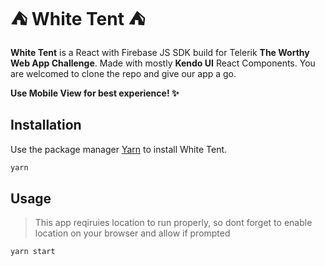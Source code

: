 # :tent: White Tent :tent:

**White Tent** is a React with Firebase JS SDK build for Telerik **The Worthy Web App Challenge**. Made with mostly **Kendo UI** React Components. You are welcomed to clone the repo and give our app a go.

**Use Mobile View for best experience! :sparkles:**

## Installation

Use the package manager [Yarn](https://classic.yarnpkg.com/en/docs/install/#mac-stable) to install White Tent.

```bash
yarn
```

## Usage

> This app reqiruies location to run properly, so dont forget to enable location on your browser and allow if prompted

```bash
yarn start
```
